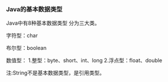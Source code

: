 ### Java的基本数据类型

Java中有8种基本数据类型 分为三大类。

字符型：char

布尔型：boolean

数值型： 1.整型：byte、short、int、long 	2.浮点型：float、double

注:String不是基本数据类型，是引用类型。
